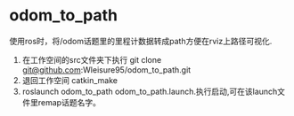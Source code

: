 # odom_to_path
使用ros时，将/odom话题里的里程计数据转成path方便在rviz上路径可视化.

1.  在工作空间的src文件夹下执行 git clone git@github.com:Wleisure95/odom_to_path.git
2.  退回工作空间 catkin_make
3.  roslaunch odom_to_path odom_to_path.launch.执行启动,可在该launch文件里remap话题名字。

